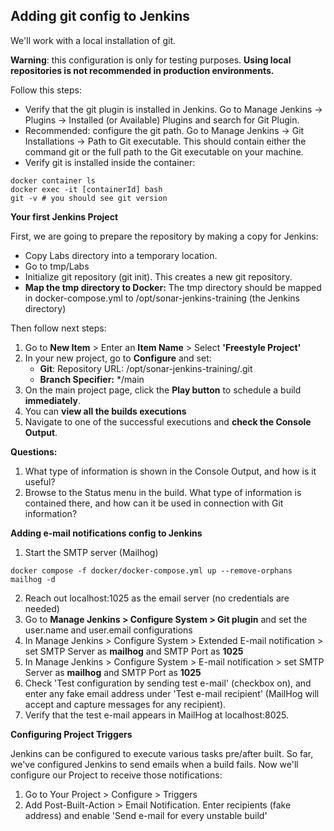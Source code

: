 

## Adding git config to Jenkins

We'll work with a local installation of git. 

**Warning**: this configuration is only for testing purposes. **Using local repositories is not recommended in production environments.**

Follow this steps:

- Verify that the git plugin is installed in Jenkins. Go to Manage Jenkins → Plugins → Installed (or Available) Plugins and search for Git Plugin.
- Recommended: configure the git path. Go to Manage Jenkins → Git Installations → Path to Git executable. This should contain either the command git or the full path to the Git executable on your machine.
- Verify git is installed inside the container:

```
docker container ls
docker exec -it [containerId] bash
git -v # you should see git version
```

**Your first Jenkins Project**

First, we are going to prepare the repository by making a copy for Jenkins:
- Copy Labs directory into a temporary location.
- Go to tmp/Labs
- Initialize git repository (git init). This creates a new git repository.
- **Map the tmp directory to Docker:** The tmp directory should be mapped in docker-compose.yml to /opt/sonar-jenkins-training (the Jenkins directory)


Then follow next steps:

1. Go to **New Item** > Enter an **Item Name** > Select **'Freestyle Project'**
2. In your new project, go to **Configure** and set:
	- **Git**: Repository URL: /opt/sonar-jenkins-training/.git
	- **Branch Specifier:** \*/main
3. On the main project page, click the **Play button** to schedule a build **immediately**.
4. You can **view all the builds executions**
5. Navigate to one of the successful executions and **check the Console Output**.

**Questions:** 
1. What type of information is shown in the Console Output, and how is it useful?	
2. Browse to the Status menu in the build. What type of information is contained there, and how can it be used in connection with Git information?



**Adding e-mail notifications config to Jenkins**

1. Start the SMTP server (Mailhog)
```
docker compose -f docker/docker-compose.yml up --remove-orphans mailhog -d
```
2. Reach out localhost:1025 as the email server (no credentials are needed)
3. Go to **Manage Jenkins > Configure System > Git plugin** and set the user.name and user.email configurations
4. In Manage Jenkins > Configure System > Extended E-mail notification > set SMTP Server as **mailhog** and SMTP Port as **1025**
5. In Manage Jenkins > Configure System > E-mail notification > set SMTP Server as **mailhog** and SMTP Port as **1025**
6. Check 'Test configuration by sending test e-mail' (checkbox on), and enter any fake email address under 'Test e-mail recipient' (MailHog will accept and capture messages for any recipient).
7. Verify that the test e-mail appears in MailHog at localhost:8025.

**Configuring Project Triggers**

Jenkins can be configured to execute various tasks pre/after built. So far, we've configured Jenkins to send emails when a build fails.
Now we'll configure our Project to receive those notifications:
1. Go to Your Project > Configure > Triggers
2. Add Post-Built-Action > Email Notification. Enter recipients (fake address) and enable 'Send e-mail for every unstable build'



